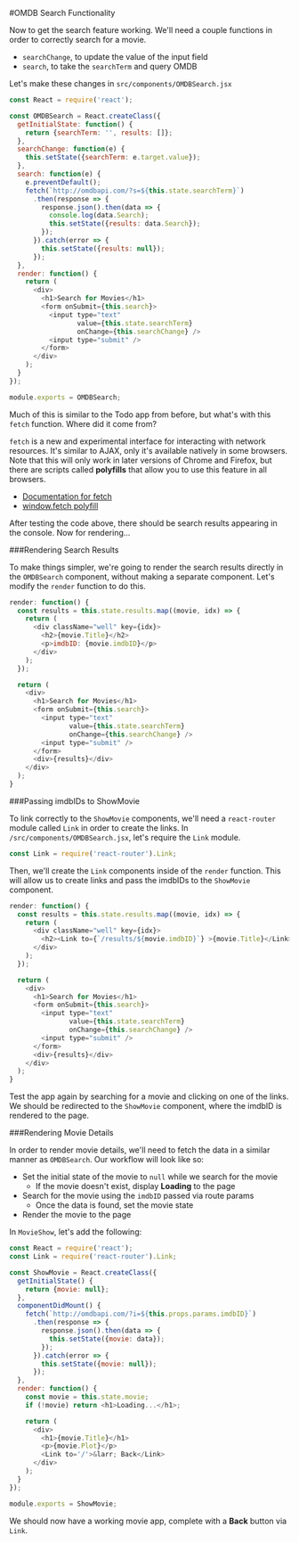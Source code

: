 #OMDB Search Functionality

Now to get the search feature working. We'll need a couple functions in order to correctly search for a movie.

* `searchChange`, to update the value of the input field
* `search`, to take the `searchTerm` and query OMDB

Let's make these changes in `src/components/OMDBSearch.jsx`

```js
const React = require('react');

const OMDBSearch = React.createClass({
  getInitialState: function() {
    return {searchTerm: '', results: []};
  },
  searchChange: function(e) {
    this.setState({searchTerm: e.target.value});
  },
  search: function(e) {
    e.preventDefault();
    fetch(`http://omdbapi.com/?s=${this.state.searchTerm}`)
      .then(response => {
        response.json().then(data => {
          console.log(data.Search);
          this.setState({results: data.Search});
        });
      }).catch(error => {
        this.setState({results: null});
      });
  },
  render: function() {
    return (
      <div>
        <h1>Search for Movies</h1>
        <form onSubmit={this.search}>
          <input type="text"
                 value={this.state.searchTerm}
                 onChange={this.searchChange} />
          <input type="submit" />
        </form>
      </div>
    );
  }
});

module.exports = OMDBSearch;
```

Much of this is similar to the Todo app from before, but what's with this `fetch` function. Where did it come from?

`fetch` is a new and experimental interface for interacting with network resources. It's similar to AJAX, only it's available natively in some browsers. Note that this will only work in later versions of Chrome and Firefox, but there are scripts called **polyfills** that allow you to use this feature in all browsers.

* [Documentation for fetch](https://developer.mozilla.org/en-US/docs/Web/API/Fetch_API)
* [window.fetch polyfill](https://github.com/github/fetch)

After testing the code above, there should be search results appearing in the console. Now for rendering...

###Rendering Search Results

To make things simpler, we're going to render the search results directly in the `OMDBSearch` component, without making a separate component. Let's modify the `render` function to do this.

```js
render: function() {
  const results = this.state.results.map((movie, idx) => {
    return (
      <div className="well" key={idx}>
        <h2>{movie.Title}</h2>
        <p>imdbID: {movie.imdbID}</p>
      </div>
    );
  });

  return (
    <div>
      <h1>Search for Movies</h1>
      <form onSubmit={this.search}>
        <input type="text"
               value={this.state.searchTerm}
               onChange={this.searchChange} />
        <input type="submit" />
      </form>
      <div>{results}</div>
    </div>
  );
}
```

###Passing imdbIDs to ShowMovie

To link correctly to the `ShowMovie` components, we'll need a `react-router` module called `Link` in order to create the links. In `/src/components/OMDBSearch.jsx`, let's require the `Link` module.

```js
const Link = require('react-router').Link;
```

Then, we'll create the `Link` components inside of the `render` function. This will allow us to create links and pass the imdbIDs to the `ShowMovie` component.

```js
render: function() {
  const results = this.state.results.map((movie, idx) => {
    return (
      <div className="well" key={idx}>
        <h2><Link to={`/results/${movie.imdbID}`} >{movie.Title}</Link></h2>
      </div>
    );
  });

  return (
    <div>
      <h1>Search for Movies</h1>
      <form onSubmit={this.search}>
        <input type="text"
               value={this.state.searchTerm}
               onChange={this.searchChange} />
        <input type="submit" />
      </form>
      <div>{results}</div>
    </div>
  );
}
```

Test the app again by searching for a movie and clicking on one of the links. We should be redirected to the `ShowMovie` component, where the imdbID is rendered to the page.

###Rendering Movie Details

In order to render movie details, we'll need to fetch the data in a similar manner as `OMDBSearch`. Our workflow will look like so:

* Set the initial state of the movie to `null` while we search for the movie
  * If the movie doesn't exist, display **Loading** to the page
* Search for the movie using the `imdbID` passed via route params
  * Once the data is found, set the movie state
* Render the movie to the page

In `MovieShow`, let's add the following:

```js
const React = require('react');
const Link = require('react-router').Link;

const ShowMovie = React.createClass({
  getInitialState() {
    return {movie: null};
  },
  componentDidMount() {
    fetch(`http://omdbapi.com/?i=${this.props.params.imdbID}`)
      .then(response => {
        response.json().then(data => {
          this.setState({movie: data});
        });
      }).catch(error => {
        this.setState({movie: null});
      });
  },
  render: function() {
    const movie = this.state.movie;
    if (!movie) return <h1>Loading...</h1>;

    return (
      <div>
        <h1>{movie.Title}</h1>
        <p>{movie.Plot}</p>
        <Link to='/'>&larr; Back</Link>
      </div>
    );
  }
});

module.exports = ShowMovie;
```

We should now have a working movie app, complete with a **Back** button via `Link`.
